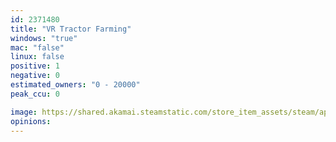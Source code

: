 ```yaml
---
id: 2371480
title: "VR Tractor Farming"
windows: "true"
mac: "false"
linux: false
positive: 1
negative: 0
estimated_owners: "0 - 20000"
peak_ccu: 0

image: https://shared.akamai.steamstatic.com/store_item_assets/steam/apps/2371480/header.jpg?t=1684135614
opinions:
---
```

